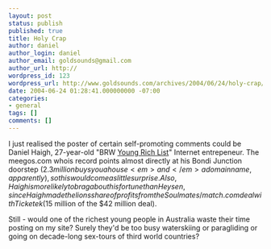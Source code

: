 ```yaml
---
layout: post
status: publish
published: true
title: Holy Crap
author: daniel
author_login: daniel
author_email: goldsounds@gmail.com
author_url: http://
wordpress_id: 123
wordpress_url: http://www.goldsounds.com/archives/2004/06/24/holy-crap/
date: 2004-06-24 01:28:41.000000000 -07:00
categories:
- general
tags: []
comments: []
---
```

I just realised the poster of certain self-promoting comments could be Daniel Haigh, 27-year-old "BRW <a href="http://brw.com.au/lists/youngrich/profile.aspx?Id=64">Young Rich List</a>" Internet entrepeneur. The meegos.com whois record points almost directly at his Bondi Junction doorstep ($2.3 million buys you a house <em>and</em> a domain name, apparently), so this would come as little surprise. Also, Haigh is more likely to brag about his fortune than Heysen, since Haigh made the lions share of profits from the Soulmates / match.com deal with Ticketek ($15 million of the $42 million deal).

Still - would one of the richest young people in Australia waste their time posting on my site? Surely they'd be too busy waterskiing or paragliding or going on decade-long sex-tours of third world countries?
